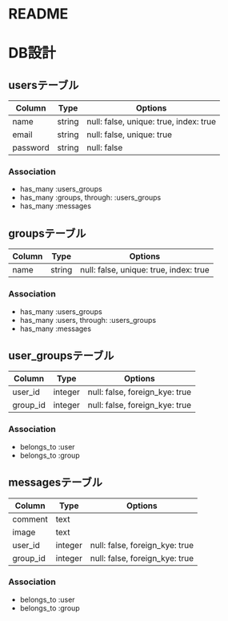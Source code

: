 # README

# DB設計

## usersテーブル

|Column|Type|Options|
|------|----|-------|
|name|string|null: false, unique: true, index: true|
|email|string|null: false, unique: true|
|password|string|null: false|

### Association
- has_many :users_groups
- has_many :groups, through: :users_groups
- has_many :messages

## groupsテーブル

|Column|Type|Options|
|------|----|-------|
|name|string|null: false, unique: true, index: true|

### Association
- has_many :users_groups
- has_many :users, through: :users_groups
- has_many :messages

## user_groupsテーブル

|Column|Type|Options|
|------|----|-------|
|user_id|integer|null: false, foreign_kye: true|
|group_id|integer|null: false, foreign_kye: true|

### Association
- belongs_to :user
- belongs_to :group

## messagesテーブル

|Column|Type|Options|
|------|----|-------|
|comment|text|
|image|text|
|user_id|integer|null: false, foreign_kye: true|
|group_id|integer|null: false, foreign_kye: true|

### Association
- belongs_to :user
- belongs_to :group
